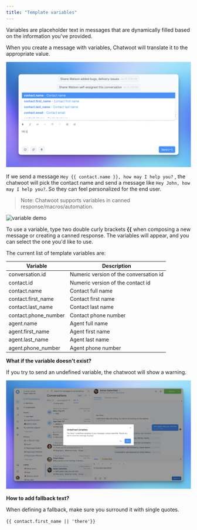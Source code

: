 ```yaml
---
title: "Template variables"
---
```


Variables are placeholder text in messages that are dynamically filled based on the information you've provided.

When you create a message with variables, Chatwoot will translate it to the appropriate value.

![variable list](./images/variables/variable-list.png)


If we send a message `Hey {{ contact.name }}, how may I help you?`  , the chatwoot will pick the contact name and send a message like `Hey John, how may I help you?`. So they can feel personalized for the end user.

> Note: Chatwoot supports variables in canned response/macros/automation.

![variable demo](./images/variables/variable-demo.gif)

To use a variable, type two double curly brackets **{{** when composing a new message or creating a canned response. The variables will appear, and you can select the one you'd like to use.




The current list of template variables are:

<div class="table table-striped">

| Variable          | Description                                                           |
| ----------------- | --------------------------------------------------------------------- |
| conversation.id | Numeric version of the conversation id |
| contact.id | Numeric version of the contact id |
| contact.name | Contact full name |
| contact.first_name | Contact first name |
| contact.last_name | Contact last name |
| contact.phone_number | Contact phone number |
| agent.name | Agent full name |
| agent.first_name | Agent first name |
| agent.last_name | Agent last name |
| agent.phone_number | Agent phone number |
</div>


**What if the variable doesn't exist?**

If you try to send an undefined variable, the chatwoot will show a warning.


![undefined-variable](./images/variables/undefined-variables.png)


**How to add fallback text?**


When defining a fallback, make sure you surround it with single quotes.

`{{ contact.first_name || 'there'}}`